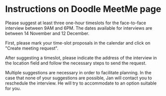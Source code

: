 # Instructions on Doodle MeetMe page

Please suggest at least three one-hour timeslots for the face-to-face interview between 9AM and 6PM. The dates available for interviews are between 14 November and 12 December.
<!-- Need to check dates with Jan -->

First, please mark your time-slot proposals in the calendar and click on "Create meeting request".

After suggesting a timeslot, please indicate the address of the interview in the location field and follow the necessary steps to send the request.

Multiple suggestions are necessary in order to facilitate planning. In the case that none of your suggestions are possible, Jan will contact you to reschedule the interview. He will try to accommodate to an option suitable for you.
